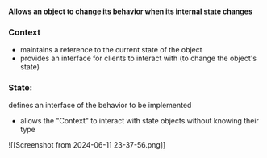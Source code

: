 #### Allows an object to change its behavior when its internal state changes


### Context
- maintains a reference to the current state of the object
- provides an interface for clients to interact with (to change the object's state)

### State:
defines an interface of the behavior to be implemented
- allows the "Context" to interact with state objects without knowing their type

![[Screenshot from 2024-06-11 23-37-56.png]]